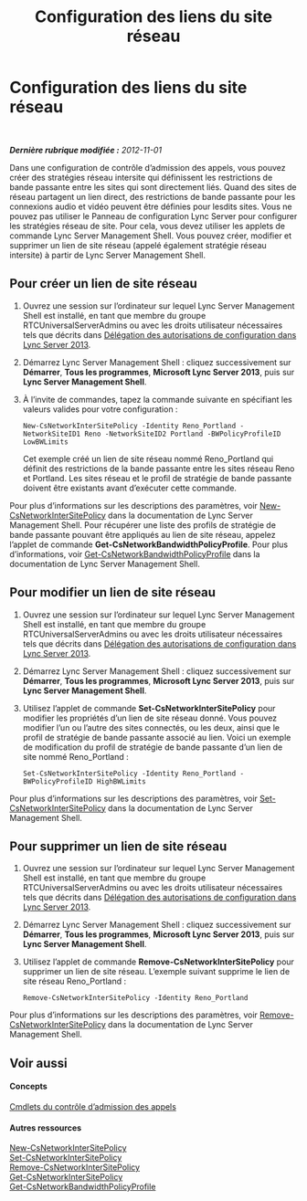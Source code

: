 ﻿---
title: Configuration des liens du site réseau
TOCTitle: Configuration des liens du site réseau
ms:assetid: 7e9147ae-e727-46c8-8c1a-6c13201f09be
ms:mtpsurl: https://technet.microsoft.com/fr-fr/library/Gg521023(v=OCS.15)
ms:contentKeyID: 49297871
ms.date: 05/20/2016
mtps_version: v=OCS.15
ms.translationtype: HT
---

# Configuration des liens du site réseau

 

_**Dernière rubrique modifiée :** 2012-11-01_

Dans une configuration de contrôle d’admission des appels, vous pouvez créer des stratégies réseau intersite qui définissent les restrictions de bande passante entre les sites qui sont directement liés. Quand des sites de réseau partagent un lien direct, des restrictions de bande passante pour les connexions audio et vidéo peuvent être définies pour lesdits sites. Vous ne pouvez pas utiliser le Panneau de configuration Lync Server pour configurer les stratégies réseau de site. Pour cela, vous devez utiliser les applets de commande Lync Server Management Shell. Vous pouvez créer, modifier et supprimer un lien de site réseau (appelé également stratégie réseau intersite) à partir de Lync Server Management Shell.

## Pour créer un lien de site réseau

1.  Ouvrez une session sur l’ordinateur sur lequel Lync Server Management Shell est installé, en tant que membre du groupe RTCUniversalServerAdmins ou avec les droits utilisateur nécessaires tels que décrits dans [Délégation des autorisations de configuration dans Lync Server 2013](lync-server-2013-delegate-setup-permissions.md).

2.  Démarrez Lync Server Management Shell : cliquez successivement sur **Démarrer**, **Tous les programmes**, **Microsoft Lync Server 2013**, puis sur **Lync Server Management Shell**.

3.  À l’invite de commandes, tapez la commande suivante en spécifiant les valeurs valides pour votre configuration :
    
        New-CsNetworkInterSitePolicy -Identity Reno_Portland -NetworkSiteID1 Reno -NetworkSiteID2 Portland -BWPolicyProfileID LowBWLimits
    
    Cet exemple créé un lien de site réseau nommé Reno\_Portland qui définit des restrictions de la bande passante entre les sites réseau Reno et Portland. Les sites réseau et le profil de stratégie de bande passante doivent être existants avant d’exécuter cette commande.

Pour plus d’informations sur les descriptions des paramètres, voir [New-CsNetworkInterSitePolicy](new-csnetworkintersitepolicy.md) dans la documentation de Lync Server Management Shell. Pour récupérer une liste des profils de stratégie de bande passante pouvant être appliqués au lien de site réseau, appelez l’applet de commande **Get-CsNetworkBandwidthPolicyProfile**. Pour plus d’informations, voir [Get-CsNetworkBandwidthPolicyProfile](https://docs.microsoft.com/en-us/powershell/module/skype/Get-CsNetworkBandwidthPolicyProfile) dans la documentation de Lync Server Management Shell.

## Pour modifier un lien de site réseau

1.  Ouvrez une session sur l’ordinateur sur lequel Lync Server Management Shell est installé, en tant que membre du groupe RTCUniversalServerAdmins ou avec les droits utilisateur nécessaires tels que décrits dans [Délégation des autorisations de configuration dans Lync Server 2013](lync-server-2013-delegate-setup-permissions.md).

2.  Démarrez Lync Server Management Shell : cliquez successivement sur **Démarrer**, **Tous les programmes**, **Microsoft Lync Server 2013**, puis sur **Lync Server Management Shell**.

3.  Utilisez l’applet de commande **Set-CsNetworkInterSitePolicy** pour modifier les propriétés d’un lien de site réseau donné. Vous pouvez modifier l’un ou l’autre des sites connectés, ou les deux, ainsi que le profil de stratégie de bande passante associé au lien. Voici un exemple de modification du profil de stratégie de bande passante d’un lien de site nommé Reno\_Portland :
    
        Set-CsNetworkInterSitePolicy -Identity Reno_Portland -BWPolicyProfileID HighBWLimits

Pour plus d’informations sur les descriptions des paramètres, voir [Set-CsNetworkInterSitePolicy](set-csnetworkintersitepolicy.md) dans la documentation de Lync Server Management Shell.

## Pour supprimer un lien de site réseau

1.  Ouvrez une session sur l’ordinateur sur lequel Lync Server Management Shell est installé, en tant que membre du groupe RTCUniversalServerAdmins ou avec les droits utilisateur nécessaires tels que décrits dans [Délégation des autorisations de configuration dans Lync Server 2013](lync-server-2013-delegate-setup-permissions.md).

2.  Démarrez Lync Server Management Shell : cliquez successivement sur **Démarrer**, **Tous les programmes**, **Microsoft Lync Server 2013**, puis sur **Lync Server Management Shell**.

3.  Utilisez l’applet de commande **Remove-CsNetworkInterSitePolicy** pour supprimer un lien de site réseau. L’exemple suivant supprime le lien de site réseau Reno\_Portland :
    
        Remove-CsNetworkInterSitePolicy -Identity Reno_Portland

Pour plus d’informations sur les descriptions des paramètres, voir [Remove-CsNetworkInterSitePolicy](remove-csnetworkintersitepolicy.md) dans la documentation de Lync Server Management Shell.

## Voir aussi

#### Concepts

[Cmdlets du contrôle d’admission des appels](lync-server-2013-call-admission-control-cmdlets.md)  

#### Autres ressources

[New-CsNetworkInterSitePolicy](new-csnetworkintersitepolicy.md)  
[Set-CsNetworkInterSitePolicy](set-csnetworkintersitepolicy.md)  
[Remove-CsNetworkInterSitePolicy](remove-csnetworkintersitepolicy.md)  
[Get-CsNetworkInterSitePolicy](get-csnetworkintersitepolicy.md)  
[Get-CsNetworkBandwidthPolicyProfile](https://docs.microsoft.com/en-us/powershell/module/skype/Get-CsNetworkBandwidthPolicyProfile)

